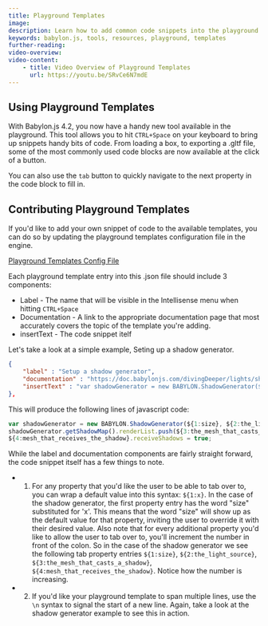 ```yaml
---
title: Playground Templates
image: 
description: Learn how to add common code snippets into the playground quickly with playground templates.
keywords: babylon.js, tools, resources, playground, templates
further-reading:
video-overview:
video-content:
    - title: Video Overview of Playground Templates
      url: https://youtu.be/SRvCe6N7mdE
---
```


## Using Playground Templates

With Babylon.js 4.2, you now have a handy new tool available in the playground. This tool allows you to hit `CTRL+Space` on your keyboard to bring up snippets handy bits of code. From loading a box, to exporting a .gltf file, some of the most commonly used code blocks are now available at the click of a button.

You can also use the `tab` button to quickly navigate to the next property in the code block to fill in.

## Contributing Playground Templates

If you'd like to add your own snippet of code to the available templates, you can do so by updating the playground templates configuration file in the engine.

[Playground Templates Config File](https://github.com/BabylonJS/Babylon.js/tree/master/packages/tools/playground/templates.json)

Each playground template entry into this .json file should include 3 components:

- Label - The name that will be visible in the Intellisense menu when hitting `CTRL+Space`
- Documentation - A link to the appropriate documentation page that most accurately covers the topic of the template you're adding.
- insertText - The code snippet itelf

Let's take a look at a simple example, Seting up a shadow generator.

```json
{
    "label" : "Setup a shadow generator",
    "documentation" : "https://doc.babylonjs.com/divingDeeper/lights/shadows",
    "insertText" : "var shadowGenerator = new BABYLON.ShadowGenerator(${1:size}, ${2:the_light_source});\nshadowGenerator.getShadowMap().renderList.push(${3:the_mesh_that_casts_a_shadow});\n${4:mesh_that_receives_the_shadow}.receiveShadows = true;"    
},
```

This will produce the following lines of javascript code:
```javascript
var shadowGenerator = new BABYLON.ShadowGenerator(${1:size}, ${2:the_light_source});
shadowGenerator.getShadowMap().renderList.push(${3:the_mesh_that_casts_a_shadow});
${4:mesh_that_receives_the_shadow}.receiveShadows = true;
```
While the label and documentation components are fairly straight forward, the code snippet itself has a few things to note.

- 1) For any property that you'd like the user to be able to tab over to, you can wrap a default value into this syntax: `${1:x}`. In the case of the shadow generator, the first property entry has the word "size" substituted for 'x'. This means that the word "size" will show up as the default value for that property, inviting the user to override it with their desired value. Also note that for every additional property you'd like to allow the user to tab over to, you'll increment the number in front of the colon. So in the case of the shadow generator we see the following tab property entries `${1:size}`, `${2:the_light_source}`, `${3:the_mesh_that_casts_a_shadow}`, `${4:mesh_that_receives_the_shadow}`. Notice how the number is increasing.

- 2) If you'd like your playground template to span multiple lines, use the `\n` syntax to signal the start of a new line. Again, take a look at the shadow generator example to see this in action.